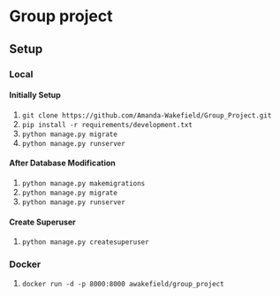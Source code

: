 # Group project

## Setup

### Local

#### Initially Setup
1. `git clone https://github.com/Amanda-Wakefield/Group_Project.git`
2. `pip install -r requirements/development.txt`
3. `python manage.py migrate`
4. `python manage.py runserver`

#### After Database Modification
1. `python manage.py makemigrations`
2. `python manage.py migrate`
3. `python manage.py runserver`

#### Create Superuser
1. `python manage.py createsuperuser`

### Docker
1. `docker run -d -p 8000:8000 awakefield/group_project`
